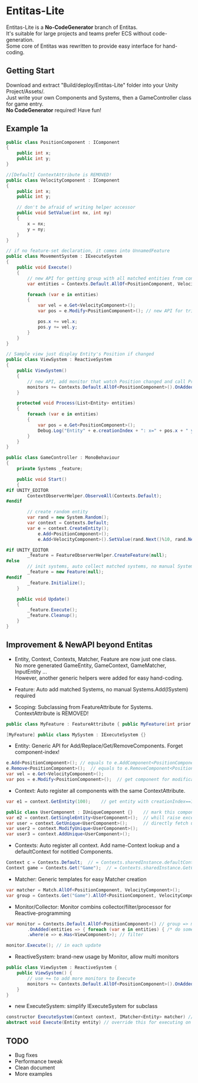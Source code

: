 # Entitas-Lite

Entitas-Lite is a **No-CodeGenerator** branch of Entitas.<br/>
It's suitable for large projects and teams prefer ECS without code-generation.<br/> 
Some core of Entitas was rewritten to provide easy interface for hand-coding.

## Getting Start
Download and extract "Build/deploy/Entitas-Lite" folder into your Unity Project/Assets/.<br/>
Just write your own Components and Systems, then a GameController class for game entry.<br/>
**No CodeGenerator** required! Have fun!

## Example 1a

```csharp
public class PositionComponent : IComponent
{
	public int x;
	public int y;
}

//[Default] ContextAttribute is REMOVED!
public class VelocityComponent : IComponent
{
	public int x;
	public int y;

	// don't be afraid of writing helper accessor
	public void SetValue(int nx, int ny)
	{
		x = nx;
		y = ny;
	}
}

// if no feature-set declaration, it comes into UnnamedFeature
public class MovementSystem : IExecuteSystem
{
	public void Execute()
	{
		// new API for getting group with all matched entities from context
		var entities = Contexts.Default.AllOf<PositionComponent, VelocityComponent>().GetEntities();

		foreach (var e in entities)
		{
			var vel = e.Get<VelocityComponent>();
			var pos = e.Modify<PositionComponent>(); // new API for trigger Monitor/ReactiveSystem

			pos.x += vel.x;
			pos.y += vel.y;
		}
	}
}

// Sample view just display Entity's Position if changed
public class ViewSystem : ReactiveSystem
{
	public ViewSystem()
	{
		// new API, add monitor that watch Position changed and call Process 
		monitors += Contexts.Default.AllOf<PositionComponent>().OnAdded(Process);
	}

	protected void Process(List<Entity> entities)
	{
		foreach (var e in entities)
		{
			var pos = e.Get<PositionComponent>();
			Debug.Log("Entity" + e.creationIndex + ": x=" + pos.x + " y=" + pos.y);
		}
	}
}

public class GameController : MonoBehaviour
{
	private Systems _feature;

	public void Start()
	{
#if UNITY_EDITOR
		ContextObserverHelper.ObserveAll(Contexts.Default);
#endif

		// create random entity
		var rand = new System.Random();
		var context = Contexts.Default;
		var e = context.CreateEntity();
		    e.Add<PositionComponent>();
		    e.Add<VelocityComponent>().SetValue(rand.Next()%10, rand.Next()%10);

#if UNITY_EDITOR
		_feature = FeatureObserverHelper.CreateFeature(null);
#else
		// init systems, auto collect matched systems, no manual Systems.Add(ISystem) required
		_feature = new Feature(null);
#endif
		_feature.Initialize();
	}

	public void Update()
	{
		_feature.Execute();
		_feature.Cleanup();
	}
}
```


## Improvement & NewAPI beyond Entitas

* Entity, Context, Contexts, Matcher, Feature are now just one class. <br/>
No more generated GameEntity, GameContext, GameMatcher, InputEntity ...<br/>
However, another generic helpers were added for easy hand-coding.

* Feature: Auto add matched Systems, no manual Systems.Add(ISystem) required

* Scoping: Subclassing from FeatureAttribute for Systems. ContextAttribute is REMOVED!

```csharp
public class MyFeature : FeatureAttribute { public MyFeature(int prior = 0) :base(prior) {} }

[MyFeature] public class MySystem : IExecuteSystem {}
```

* Entity: Generic API for Add/Replace/Get/RemoveComponents. Forget component-index!

```csharp
e.Add<PositionComponent>();	// equals to e.AddComponent<PositionComponent>();
e.Remove<PositionComponent>();	// equals to e.RemoveComponent<PositionComponent>();
var vel = e.Get<VelocityComponent>();
var pos = e.Modify<PositionComponent>();  // get component for modification, will trigger Monitor/ReactiveSystem
```

* Context: Auto register all components with the same ContextAttribute. 

```csharp
var e1 = context.GetEntity(100);	// get entity with creationIndex==100

public class UserComponent : IUniqueComponent {}	// mark this component unique in context
var e2 = context.GetSingleEntity<UserComponent>();	// whill raise exception if not unique
var user = context.GetUnique<UserComponent>();		// directly fetch unique component
var user2 = context.ModifyUnique<UserComponent>();
var user3 = context.AddUnique<UserComponent>();
```

* Contexts: Auto register all context. Add name-Context lookup and a defaultContext for notitled Components.

```csharp
Context c = Contexts.Default;  // = Contexts.sharedInstance.defaultContext;
Context game = Contexts.Get("Game");  // = Contexts.sharedInstance.GetContext("Game");
```

* Matcher: Generic templates for easy Matcher creation

```csharp
var matcher = Match.AllOf<PositionComponent, VelocityComponent>();
var group = Contexts.Get("Game").AllOf<PositionComponent, VelocityComponent>(); // easy combin context.GetGroup(matcher)
```

* Monitor/Collector: Monitor combins collector/filter/processor for Reactive-programming

```csharp
var monitor = Contexts.Default.AllOf<PositionComponent>() // group => monitor
		.OnAdded(entities => { foreach (var e in entities) { /* do something */ }})
		.where(e => e.Has<ViewComponent>); // filter

monitor.Execute(); // in each update
```

* ReactiveSystem: brand-new usage by Monitor, allow multi monitors 

```csharp
public class ViewSystem : ReactiveSystem {
	public ViewSystem() {
		// use += to add more monitors to Execute
		monitors += Contexts.Default.AllOf<PositionComponent>().OnAdded(this.Process);  
	}
}
```

* new ExecuteSystem: simplify IExecuteSystem for subclass

```csharp
constructor ExecuteSystem(Context context, IMatcher<Entity> matcher) // requre both context and matcher
abstract void Execute(Entity entity) // override this for executing on each matched entity
```


## TODO

* Bug fixes
* Performance tweak
* Clean document
* More examples
 
